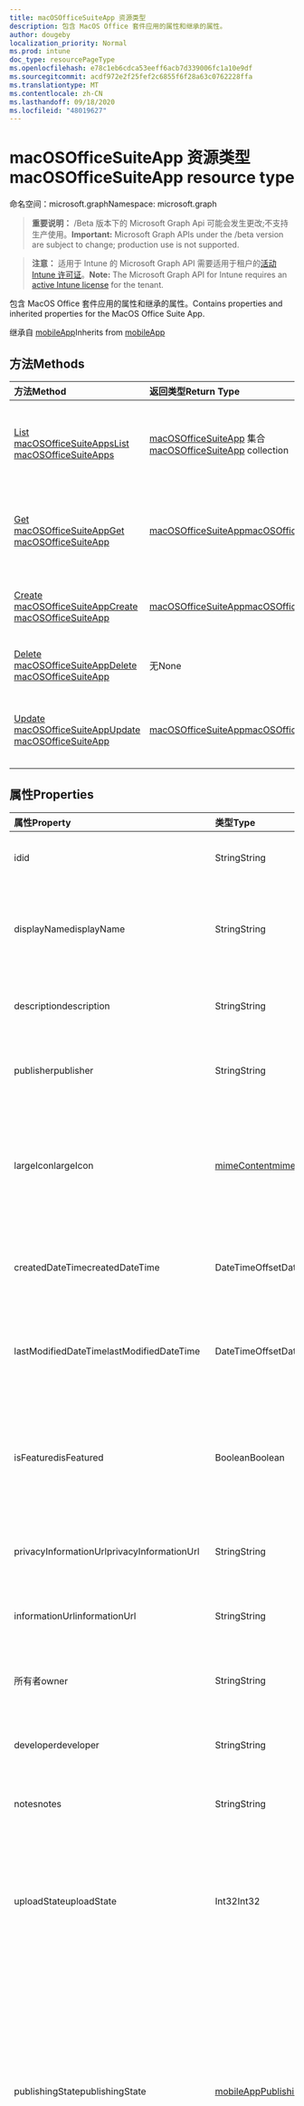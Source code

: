 ```yaml
---
title: macOSOfficeSuiteApp 资源类型
description: 包含 MacOS Office 套件应用的属性和继承的属性。
author: dougeby
localization_priority: Normal
ms.prod: intune
doc_type: resourcePageType
ms.openlocfilehash: e78c1eb6cdca53eeff6acb7d339006fc1a10e9df
ms.sourcegitcommit: acdf972e2f25fef2c6855f6f28a63c0762228ffa
ms.translationtype: MT
ms.contentlocale: zh-CN
ms.lasthandoff: 09/18/2020
ms.locfileid: "48019627"
---
```

# <a name="macosofficesuiteapp-resource-type"></a><span data-ttu-id="cabc6-103">macOSOfficeSuiteApp 资源类型</span><span class="sxs-lookup"><span data-stu-id="cabc6-103">macOSOfficeSuiteApp resource type</span></span>

<span data-ttu-id="cabc6-104">命名空间：microsoft.graph</span><span class="sxs-lookup"><span data-stu-id="cabc6-104">Namespace: microsoft.graph</span></span>

> <span data-ttu-id="cabc6-105">**重要说明：** /Beta 版本下的 Microsoft Graph Api 可能会发生更改;不支持生产使用。</span><span class="sxs-lookup"><span data-stu-id="cabc6-105">**Important:** Microsoft Graph APIs under the /beta version are subject to change; production use is not supported.</span></span>

> <span data-ttu-id="cabc6-106">**注意：** 适用于 Intune 的 Microsoft Graph API 需要适用于租户的[活动 Intune 许可证](https://go.microsoft.com/fwlink/?linkid=839381)。</span><span class="sxs-lookup"><span data-stu-id="cabc6-106">**Note:** The Microsoft Graph API for Intune requires an [active Intune license](https://go.microsoft.com/fwlink/?linkid=839381) for the tenant.</span></span>

<span data-ttu-id="cabc6-107">包含 MacOS Office 套件应用的属性和继承的属性。</span><span class="sxs-lookup"><span data-stu-id="cabc6-107">Contains properties and inherited properties for the MacOS Office Suite App.</span></span>


<span data-ttu-id="cabc6-108">继承自 [mobileApp](../resources/intune-shared-mobileapp.md)</span><span class="sxs-lookup"><span data-stu-id="cabc6-108">Inherits from [mobileApp](../resources/intune-shared-mobileapp.md)</span></span>

## <a name="methods"></a><span data-ttu-id="cabc6-109">方法</span><span class="sxs-lookup"><span data-stu-id="cabc6-109">Methods</span></span>
|<span data-ttu-id="cabc6-110">方法</span><span class="sxs-lookup"><span data-stu-id="cabc6-110">Method</span></span>|<span data-ttu-id="cabc6-111">返回类型</span><span class="sxs-lookup"><span data-stu-id="cabc6-111">Return Type</span></span>|<span data-ttu-id="cabc6-112">说明</span><span class="sxs-lookup"><span data-stu-id="cabc6-112">Description</span></span>|
|:---|:---|:---|
|[<span data-ttu-id="cabc6-113">List macOSOfficeSuiteApps</span><span class="sxs-lookup"><span data-stu-id="cabc6-113">List macOSOfficeSuiteApps</span></span>](../api/intune-apps-macosofficesuiteapp-list.md)|<span data-ttu-id="cabc6-114">[macOSOfficeSuiteApp](../resources/intune-apps-macosofficesuiteapp.md) 集合</span><span class="sxs-lookup"><span data-stu-id="cabc6-114">[macOSOfficeSuiteApp](../resources/intune-apps-macosofficesuiteapp.md) collection</span></span>|<span data-ttu-id="cabc6-115">列出 [macOSOfficeSuiteApp](../resources/intune-apps-macosofficesuiteapp.md) 对象的属性和关系。</span><span class="sxs-lookup"><span data-stu-id="cabc6-115">List properties and relationships of the [macOSOfficeSuiteApp](../resources/intune-apps-macosofficesuiteapp.md) objects.</span></span>|
|[<span data-ttu-id="cabc6-116">Get macOSOfficeSuiteApp</span><span class="sxs-lookup"><span data-stu-id="cabc6-116">Get macOSOfficeSuiteApp</span></span>](../api/intune-apps-macosofficesuiteapp-get.md)|[<span data-ttu-id="cabc6-117">macOSOfficeSuiteApp</span><span class="sxs-lookup"><span data-stu-id="cabc6-117">macOSOfficeSuiteApp</span></span>](../resources/intune-apps-macosofficesuiteapp.md)|<span data-ttu-id="cabc6-118">读取 [macOSOfficeSuiteApp](../resources/intune-apps-macosofficesuiteapp.md) 对象的属性和关系。</span><span class="sxs-lookup"><span data-stu-id="cabc6-118">Read properties and relationships of the [macOSOfficeSuiteApp](../resources/intune-apps-macosofficesuiteapp.md) object.</span></span>|
|[<span data-ttu-id="cabc6-119">Create macOSOfficeSuiteApp</span><span class="sxs-lookup"><span data-stu-id="cabc6-119">Create macOSOfficeSuiteApp</span></span>](../api/intune-apps-macosofficesuiteapp-create.md)|[<span data-ttu-id="cabc6-120">macOSOfficeSuiteApp</span><span class="sxs-lookup"><span data-stu-id="cabc6-120">macOSOfficeSuiteApp</span></span>](../resources/intune-apps-macosofficesuiteapp.md)|<span data-ttu-id="cabc6-121">创建新的 [macOSOfficeSuiteApp](../resources/intune-apps-macosofficesuiteapp.md) 对象。</span><span class="sxs-lookup"><span data-stu-id="cabc6-121">Create a new [macOSOfficeSuiteApp](../resources/intune-apps-macosofficesuiteapp.md) object.</span></span>|
|[<span data-ttu-id="cabc6-122">Delete macOSOfficeSuiteApp</span><span class="sxs-lookup"><span data-stu-id="cabc6-122">Delete macOSOfficeSuiteApp</span></span>](../api/intune-apps-macosofficesuiteapp-delete.md)|<span data-ttu-id="cabc6-123">无</span><span class="sxs-lookup"><span data-stu-id="cabc6-123">None</span></span>|<span data-ttu-id="cabc6-124">删除 [macOSOfficeSuiteApp](../resources/intune-apps-macosofficesuiteapp.md)。</span><span class="sxs-lookup"><span data-stu-id="cabc6-124">Deletes a [macOSOfficeSuiteApp](../resources/intune-apps-macosofficesuiteapp.md).</span></span>|
|[<span data-ttu-id="cabc6-125">Update macOSOfficeSuiteApp</span><span class="sxs-lookup"><span data-stu-id="cabc6-125">Update macOSOfficeSuiteApp</span></span>](../api/intune-apps-macosofficesuiteapp-update.md)|[<span data-ttu-id="cabc6-126">macOSOfficeSuiteApp</span><span class="sxs-lookup"><span data-stu-id="cabc6-126">macOSOfficeSuiteApp</span></span>](../resources/intune-apps-macosofficesuiteapp.md)|<span data-ttu-id="cabc6-127">更新 [macOSOfficeSuiteApp](../resources/intune-apps-macosofficesuiteapp.md) 对象的属性。</span><span class="sxs-lookup"><span data-stu-id="cabc6-127">Update the properties of a [macOSOfficeSuiteApp](../resources/intune-apps-macosofficesuiteapp.md) object.</span></span>|

## <a name="properties"></a><span data-ttu-id="cabc6-128">属性</span><span class="sxs-lookup"><span data-stu-id="cabc6-128">Properties</span></span>
|<span data-ttu-id="cabc6-129">属性</span><span class="sxs-lookup"><span data-stu-id="cabc6-129">Property</span></span>|<span data-ttu-id="cabc6-130">类型</span><span class="sxs-lookup"><span data-stu-id="cabc6-130">Type</span></span>|<span data-ttu-id="cabc6-131">说明</span><span class="sxs-lookup"><span data-stu-id="cabc6-131">Description</span></span>|
|:---|:---|:---|
|<span data-ttu-id="cabc6-132">id</span><span class="sxs-lookup"><span data-stu-id="cabc6-132">id</span></span>|<span data-ttu-id="cabc6-133">String</span><span class="sxs-lookup"><span data-stu-id="cabc6-133">String</span></span>|<span data-ttu-id="cabc6-134">实体的键。</span><span class="sxs-lookup"><span data-stu-id="cabc6-134">Key of the entity.</span></span> <span data-ttu-id="cabc6-135">继承自 [mobileApp](../resources/intune-shared-mobileapp.md)</span><span class="sxs-lookup"><span data-stu-id="cabc6-135">Inherited from [mobileApp](../resources/intune-shared-mobileapp.md)</span></span>|
|<span data-ttu-id="cabc6-136">displayName</span><span class="sxs-lookup"><span data-stu-id="cabc6-136">displayName</span></span>|<span data-ttu-id="cabc6-137">String</span><span class="sxs-lookup"><span data-stu-id="cabc6-137">String</span></span>|<span data-ttu-id="cabc6-138">管理员提供或导入的应用标题。</span><span class="sxs-lookup"><span data-stu-id="cabc6-138">The admin provided or imported title of the app.</span></span> <span data-ttu-id="cabc6-139">继承自 [mobileApp](../resources/intune-shared-mobileapp.md)</span><span class="sxs-lookup"><span data-stu-id="cabc6-139">Inherited from [mobileApp](../resources/intune-shared-mobileapp.md)</span></span>|
|<span data-ttu-id="cabc6-140">description</span><span class="sxs-lookup"><span data-stu-id="cabc6-140">description</span></span>|<span data-ttu-id="cabc6-141">String</span><span class="sxs-lookup"><span data-stu-id="cabc6-141">String</span></span>|<span data-ttu-id="cabc6-142">应用的说明。</span><span class="sxs-lookup"><span data-stu-id="cabc6-142">The description of the app.</span></span> <span data-ttu-id="cabc6-143">继承自 [mobileApp](../resources/intune-shared-mobileapp.md)</span><span class="sxs-lookup"><span data-stu-id="cabc6-143">Inherited from [mobileApp](../resources/intune-shared-mobileapp.md)</span></span>|
|<span data-ttu-id="cabc6-144">publisher</span><span class="sxs-lookup"><span data-stu-id="cabc6-144">publisher</span></span>|<span data-ttu-id="cabc6-145">String</span><span class="sxs-lookup"><span data-stu-id="cabc6-145">String</span></span>|<span data-ttu-id="cabc6-146">应用的发布者。</span><span class="sxs-lookup"><span data-stu-id="cabc6-146">The publisher of the app.</span></span> <span data-ttu-id="cabc6-147">继承自 [mobileApp](../resources/intune-shared-mobileapp.md)</span><span class="sxs-lookup"><span data-stu-id="cabc6-147">Inherited from [mobileApp](../resources/intune-shared-mobileapp.md)</span></span>|
|<span data-ttu-id="cabc6-148">largeIcon</span><span class="sxs-lookup"><span data-stu-id="cabc6-148">largeIcon</span></span>|[<span data-ttu-id="cabc6-149">mimeContent</span><span class="sxs-lookup"><span data-stu-id="cabc6-149">mimeContent</span></span>](../resources/intune-shared-mimecontent.md)|<span data-ttu-id="cabc6-150">要显示在应用详细信息中并用于图标上传的大图标。</span><span class="sxs-lookup"><span data-stu-id="cabc6-150">The large icon, to be displayed in the app details and used for upload of the icon.</span></span> <span data-ttu-id="cabc6-151">继承自 [mobileApp](../resources/intune-shared-mobileapp.md)</span><span class="sxs-lookup"><span data-stu-id="cabc6-151">Inherited from [mobileApp](../resources/intune-shared-mobileapp.md)</span></span>|
|<span data-ttu-id="cabc6-152">createdDateTime</span><span class="sxs-lookup"><span data-stu-id="cabc6-152">createdDateTime</span></span>|<span data-ttu-id="cabc6-153">DateTimeOffset</span><span class="sxs-lookup"><span data-stu-id="cabc6-153">DateTimeOffset</span></span>|<span data-ttu-id="cabc6-154">创建应用的日期和时间。</span><span class="sxs-lookup"><span data-stu-id="cabc6-154">The date and time the app was created.</span></span> <span data-ttu-id="cabc6-155">继承自 [mobileApp](../resources/intune-shared-mobileapp.md)</span><span class="sxs-lookup"><span data-stu-id="cabc6-155">Inherited from [mobileApp](../resources/intune-shared-mobileapp.md)</span></span>|
|<span data-ttu-id="cabc6-156">lastModifiedDateTime</span><span class="sxs-lookup"><span data-stu-id="cabc6-156">lastModifiedDateTime</span></span>|<span data-ttu-id="cabc6-157">DateTimeOffset</span><span class="sxs-lookup"><span data-stu-id="cabc6-157">DateTimeOffset</span></span>|<span data-ttu-id="cabc6-158">上次修改应用的日期和时间。</span><span class="sxs-lookup"><span data-stu-id="cabc6-158">The date and time the app was last modified.</span></span> <span data-ttu-id="cabc6-159">继承自 [mobileApp](../resources/intune-shared-mobileapp.md)</span><span class="sxs-lookup"><span data-stu-id="cabc6-159">Inherited from [mobileApp](../resources/intune-shared-mobileapp.md)</span></span>|
|<span data-ttu-id="cabc6-160">isFeatured</span><span class="sxs-lookup"><span data-stu-id="cabc6-160">isFeatured</span></span>|<span data-ttu-id="cabc6-161">Boolean</span><span class="sxs-lookup"><span data-stu-id="cabc6-161">Boolean</span></span>|<span data-ttu-id="cabc6-162">指示应用是否被管理员标记为特色的值。继承自 [mobileApp](../resources/intune-shared-mobileapp.md)</span><span class="sxs-lookup"><span data-stu-id="cabc6-162">The value indicating whether the app is marked as featured by the admin. Inherited from [mobileApp](../resources/intune-shared-mobileapp.md)</span></span>|
|<span data-ttu-id="cabc6-163">privacyInformationUrl</span><span class="sxs-lookup"><span data-stu-id="cabc6-163">privacyInformationUrl</span></span>|<span data-ttu-id="cabc6-164">String</span><span class="sxs-lookup"><span data-stu-id="cabc6-164">String</span></span>|<span data-ttu-id="cabc6-165">隐私声明 URL。</span><span class="sxs-lookup"><span data-stu-id="cabc6-165">The privacy statement Url.</span></span> <span data-ttu-id="cabc6-166">继承自 [mobileApp](../resources/intune-shared-mobileapp.md)</span><span class="sxs-lookup"><span data-stu-id="cabc6-166">Inherited from [mobileApp](../resources/intune-shared-mobileapp.md)</span></span>|
|<span data-ttu-id="cabc6-167">informationUrl</span><span class="sxs-lookup"><span data-stu-id="cabc6-167">informationUrl</span></span>|<span data-ttu-id="cabc6-168">String</span><span class="sxs-lookup"><span data-stu-id="cabc6-168">String</span></span>|<span data-ttu-id="cabc6-169">详细信息 URL。</span><span class="sxs-lookup"><span data-stu-id="cabc6-169">The more information Url.</span></span> <span data-ttu-id="cabc6-170">继承自 [mobileApp](../resources/intune-shared-mobileapp.md)</span><span class="sxs-lookup"><span data-stu-id="cabc6-170">Inherited from [mobileApp](../resources/intune-shared-mobileapp.md)</span></span>|
|<span data-ttu-id="cabc6-171">所有者</span><span class="sxs-lookup"><span data-stu-id="cabc6-171">owner</span></span>|<span data-ttu-id="cabc6-172">String</span><span class="sxs-lookup"><span data-stu-id="cabc6-172">String</span></span>|<span data-ttu-id="cabc6-173">应用的所有者。</span><span class="sxs-lookup"><span data-stu-id="cabc6-173">The owner of the app.</span></span> <span data-ttu-id="cabc6-174">继承自 [mobileApp](../resources/intune-shared-mobileapp.md)</span><span class="sxs-lookup"><span data-stu-id="cabc6-174">Inherited from [mobileApp](../resources/intune-shared-mobileapp.md)</span></span>|
|<span data-ttu-id="cabc6-175">developer</span><span class="sxs-lookup"><span data-stu-id="cabc6-175">developer</span></span>|<span data-ttu-id="cabc6-176">String</span><span class="sxs-lookup"><span data-stu-id="cabc6-176">String</span></span>|<span data-ttu-id="cabc6-177">应用的开发者。</span><span class="sxs-lookup"><span data-stu-id="cabc6-177">The developer of the app.</span></span> <span data-ttu-id="cabc6-178">继承自 [mobileApp](../resources/intune-shared-mobileapp.md)</span><span class="sxs-lookup"><span data-stu-id="cabc6-178">Inherited from [mobileApp](../resources/intune-shared-mobileapp.md)</span></span>|
|<span data-ttu-id="cabc6-179">notes</span><span class="sxs-lookup"><span data-stu-id="cabc6-179">notes</span></span>|<span data-ttu-id="cabc6-180">String</span><span class="sxs-lookup"><span data-stu-id="cabc6-180">String</span></span>|<span data-ttu-id="cabc6-181">应用的备注。</span><span class="sxs-lookup"><span data-stu-id="cabc6-181">Notes for the app.</span></span> <span data-ttu-id="cabc6-182">继承自 [mobileApp](../resources/intune-shared-mobileapp.md)</span><span class="sxs-lookup"><span data-stu-id="cabc6-182">Inherited from [mobileApp](../resources/intune-shared-mobileapp.md)</span></span>|
|<span data-ttu-id="cabc6-183">uploadState</span><span class="sxs-lookup"><span data-stu-id="cabc6-183">uploadState</span></span>|<span data-ttu-id="cabc6-184">Int32</span><span class="sxs-lookup"><span data-stu-id="cabc6-184">Int32</span></span>|<span data-ttu-id="cabc6-185">上载状态。</span><span class="sxs-lookup"><span data-stu-id="cabc6-185">The upload state.</span></span> <span data-ttu-id="cabc6-186">可能的值包括： 0- `Not Ready` 、1- `Ready` 、2- `Processing` 。</span><span class="sxs-lookup"><span data-stu-id="cabc6-186">Possible values are: 0 - `Not Ready`, 1 - `Ready`, 2 - `Processing`.</span></span> <span data-ttu-id="cabc6-187">继承自 [mobileApp](../resources/intune-shared-mobileapp.md)</span><span class="sxs-lookup"><span data-stu-id="cabc6-187">Inherited from [mobileApp](../resources/intune-shared-mobileapp.md)</span></span>|
|<span data-ttu-id="cabc6-188">publishingState</span><span class="sxs-lookup"><span data-stu-id="cabc6-188">publishingState</span></span>|[<span data-ttu-id="cabc6-189">mobileAppPublishingState</span><span class="sxs-lookup"><span data-stu-id="cabc6-189">mobileAppPublishingState</span></span>](../resources/intune-apps-mobileapppublishingstate.md)|<span data-ttu-id="cabc6-190">应用的发布状态。</span><span class="sxs-lookup"><span data-stu-id="cabc6-190">The publishing state for the app.</span></span> <span data-ttu-id="cabc6-191">除非应用已发布，否则无法分配应用。</span><span class="sxs-lookup"><span data-stu-id="cabc6-191">The app cannot be assigned unless the app is published.</span></span> <span data-ttu-id="cabc6-192">继承自 [mobileApp](../resources/intune-shared-mobileapp.md)。</span><span class="sxs-lookup"><span data-stu-id="cabc6-192">Inherited from [mobileApp](../resources/intune-shared-mobileapp.md).</span></span> <span data-ttu-id="cabc6-193">可取值为：`notPublished`、`processing`、`published`。</span><span class="sxs-lookup"><span data-stu-id="cabc6-193">Possible values are: `notPublished`, `processing`, `published`.</span></span>|
|<span data-ttu-id="cabc6-194">isAssigned</span><span class="sxs-lookup"><span data-stu-id="cabc6-194">isAssigned</span></span>|<span data-ttu-id="cabc6-195">Boolean</span><span class="sxs-lookup"><span data-stu-id="cabc6-195">Boolean</span></span>|<span data-ttu-id="cabc6-196">指示是否至少向一个组分配了应用程序的值。</span><span class="sxs-lookup"><span data-stu-id="cabc6-196">The value indicating whether the app is assigned to at least one group.</span></span> <span data-ttu-id="cabc6-197">继承自 [mobileApp](../resources/intune-shared-mobileapp.md)</span><span class="sxs-lookup"><span data-stu-id="cabc6-197">Inherited from [mobileApp](../resources/intune-shared-mobileapp.md)</span></span>|
|<span data-ttu-id="cabc6-198">roleScopeTagIds</span><span class="sxs-lookup"><span data-stu-id="cabc6-198">roleScopeTagIds</span></span>|<span data-ttu-id="cabc6-199">String 集合</span><span class="sxs-lookup"><span data-stu-id="cabc6-199">String collection</span></span>|<span data-ttu-id="cabc6-200">此移动应用的作用域标记 id 列表。</span><span class="sxs-lookup"><span data-stu-id="cabc6-200">List of scope tag ids for this mobile app.</span></span> <span data-ttu-id="cabc6-201">继承自 [mobileApp](../resources/intune-shared-mobileapp.md)</span><span class="sxs-lookup"><span data-stu-id="cabc6-201">Inherited from [mobileApp](../resources/intune-shared-mobileapp.md)</span></span>|
|<span data-ttu-id="cabc6-202">dependentAppCount</span><span class="sxs-lookup"><span data-stu-id="cabc6-202">dependentAppCount</span></span>|<span data-ttu-id="cabc6-203">Int32</span><span class="sxs-lookup"><span data-stu-id="cabc6-203">Int32</span></span>|<span data-ttu-id="cabc6-204">子应用程序的依赖项总数。</span><span class="sxs-lookup"><span data-stu-id="cabc6-204">The total number of dependencies the child app has.</span></span> <span data-ttu-id="cabc6-205">继承自 [mobileApp](../resources/intune-shared-mobileapp.md)</span><span class="sxs-lookup"><span data-stu-id="cabc6-205">Inherited from [mobileApp](../resources/intune-shared-mobileapp.md)</span></span>|
|<span data-ttu-id="cabc6-206">supersedingAppCount</span><span class="sxs-lookup"><span data-stu-id="cabc6-206">supersedingAppCount</span></span>|<span data-ttu-id="cabc6-207">Int32</span><span class="sxs-lookup"><span data-stu-id="cabc6-207">Int32</span></span>|<span data-ttu-id="cabc6-208">此应用程序直接或间接取代的应用程序总数量。</span><span class="sxs-lookup"><span data-stu-id="cabc6-208">The total number of apps this app directly or indirectly supersedes.</span></span> <span data-ttu-id="cabc6-209">继承自 [mobileApp](../resources/intune-shared-mobileapp.md)</span><span class="sxs-lookup"><span data-stu-id="cabc6-209">Inherited from [mobileApp](../resources/intune-shared-mobileapp.md)</span></span>|
|<span data-ttu-id="cabc6-210">supersededAppCount</span><span class="sxs-lookup"><span data-stu-id="cabc6-210">supersededAppCount</span></span>|<span data-ttu-id="cabc6-211">Int32</span><span class="sxs-lookup"><span data-stu-id="cabc6-211">Int32</span></span>|<span data-ttu-id="cabc6-212">此应用程序直接或间接取代的应用程序总数量。</span><span class="sxs-lookup"><span data-stu-id="cabc6-212">The total number of apps this app is directly or indirectly superseded by.</span></span> <span data-ttu-id="cabc6-213">继承自 [mobileApp](../resources/intune-shared-mobileapp.md)</span><span class="sxs-lookup"><span data-stu-id="cabc6-213">Inherited from [mobileApp](../resources/intune-shared-mobileapp.md)</span></span>|

## <a name="relationships"></a><span data-ttu-id="cabc6-214">关系</span><span class="sxs-lookup"><span data-stu-id="cabc6-214">Relationships</span></span>
|<span data-ttu-id="cabc6-215">关系</span><span class="sxs-lookup"><span data-stu-id="cabc6-215">Relationship</span></span>|<span data-ttu-id="cabc6-216">类型</span><span class="sxs-lookup"><span data-stu-id="cabc6-216">Type</span></span>|<span data-ttu-id="cabc6-217">说明</span><span class="sxs-lookup"><span data-stu-id="cabc6-217">Description</span></span>|
|:---|:---|:---|
|<span data-ttu-id="cabc6-218">categories</span><span class="sxs-lookup"><span data-stu-id="cabc6-218">categories</span></span>|<span data-ttu-id="cabc6-219">[mobileAppCategory](../resources/intune-apps-mobileappcategory.md) 集合</span><span class="sxs-lookup"><span data-stu-id="cabc6-219">[mobileAppCategory](../resources/intune-apps-mobileappcategory.md) collection</span></span>|<span data-ttu-id="cabc6-220">此应用的类别列表。</span><span class="sxs-lookup"><span data-stu-id="cabc6-220">The list of categories for this app.</span></span> <span data-ttu-id="cabc6-221">继承自 [mobileApp](../resources/intune-shared-mobileapp.md)</span><span class="sxs-lookup"><span data-stu-id="cabc6-221">Inherited from [mobileApp](../resources/intune-shared-mobileapp.md)</span></span>|
|<span data-ttu-id="cabc6-222">assignments</span><span class="sxs-lookup"><span data-stu-id="cabc6-222">assignments</span></span>|<span data-ttu-id="cabc6-223">[mobileAppAssignment](../resources/intune-apps-mobileappassignment.md) 集合</span><span class="sxs-lookup"><span data-stu-id="cabc6-223">[mobileAppAssignment](../resources/intune-apps-mobileappassignment.md) collection</span></span>|<span data-ttu-id="cabc6-224">此移动应用的组分配的列表。</span><span class="sxs-lookup"><span data-stu-id="cabc6-224">The list of group assignments for this mobile app.</span></span> <span data-ttu-id="cabc6-225">继承自 [mobileApp](../resources/intune-shared-mobileapp.md)</span><span class="sxs-lookup"><span data-stu-id="cabc6-225">Inherited from [mobileApp](../resources/intune-shared-mobileapp.md)</span></span>|
|<span data-ttu-id="cabc6-226">installSummary</span><span class="sxs-lookup"><span data-stu-id="cabc6-226">installSummary</span></span>|[<span data-ttu-id="cabc6-227">mobileAppInstallSummary</span><span class="sxs-lookup"><span data-stu-id="cabc6-227">mobileAppInstallSummary</span></span>](../resources/intune-apps-mobileappinstallsummary.md)|<span data-ttu-id="cabc6-228">移动应用安装摘要。</span><span class="sxs-lookup"><span data-stu-id="cabc6-228">Mobile App Install Summary.</span></span> <span data-ttu-id="cabc6-229">继承自 [mobileApp](../resources/intune-shared-mobileapp.md)</span><span class="sxs-lookup"><span data-stu-id="cabc6-229">Inherited from [mobileApp](../resources/intune-shared-mobileapp.md)</span></span>|
|<span data-ttu-id="cabc6-230">deviceStatuses</span><span class="sxs-lookup"><span data-stu-id="cabc6-230">deviceStatuses</span></span>|<span data-ttu-id="cabc6-231">[mobileAppInstallStatus](../resources/intune-apps-mobileappinstallstatus.md) 集合</span><span class="sxs-lookup"><span data-stu-id="cabc6-231">[mobileAppInstallStatus](../resources/intune-apps-mobileappinstallstatus.md) collection</span></span>|<span data-ttu-id="cabc6-232">此移动应用程序的安装状态列表。</span><span class="sxs-lookup"><span data-stu-id="cabc6-232">The list of installation states for this mobile app.</span></span> <span data-ttu-id="cabc6-233">继承自 [mobileApp](../resources/intune-shared-mobileapp.md)</span><span class="sxs-lookup"><span data-stu-id="cabc6-233">Inherited from [mobileApp](../resources/intune-shared-mobileapp.md)</span></span>|
|<span data-ttu-id="cabc6-234">userStatuses</span><span class="sxs-lookup"><span data-stu-id="cabc6-234">userStatuses</span></span>|<span data-ttu-id="cabc6-235">[userAppInstallStatus](../resources/intune-apps-userappinstallstatus.md) 集合</span><span class="sxs-lookup"><span data-stu-id="cabc6-235">[userAppInstallStatus](../resources/intune-apps-userappinstallstatus.md) collection</span></span>|<span data-ttu-id="cabc6-236">此移动应用程序的安装状态列表。</span><span class="sxs-lookup"><span data-stu-id="cabc6-236">The list of installation states for this mobile app.</span></span> <span data-ttu-id="cabc6-237">继承自 [mobileApp](../resources/intune-shared-mobileapp.md)</span><span class="sxs-lookup"><span data-stu-id="cabc6-237">Inherited from [mobileApp](../resources/intune-shared-mobileapp.md)</span></span>|
|<span data-ttu-id="cabc6-238">相互</span><span class="sxs-lookup"><span data-stu-id="cabc6-238">relationships</span></span>|<span data-ttu-id="cabc6-239">[mobileAppRelationship](../resources/intune-apps-mobileapprelationship.md) 集合</span><span class="sxs-lookup"><span data-stu-id="cabc6-239">[mobileAppRelationship](../resources/intune-apps-mobileapprelationship.md) collection</span></span>|<span data-ttu-id="cabc6-240">此应用程序的直接关系集。</span><span class="sxs-lookup"><span data-stu-id="cabc6-240">The set of direct relationships for this app.</span></span> <span data-ttu-id="cabc6-241">继承自 [mobileApp](../resources/intune-shared-mobileapp.md)</span><span class="sxs-lookup"><span data-stu-id="cabc6-241">Inherited from [mobileApp](../resources/intune-shared-mobileapp.md)</span></span>|

## <a name="json-representation"></a><span data-ttu-id="cabc6-242">JSON 表示形式</span><span class="sxs-lookup"><span data-stu-id="cabc6-242">JSON Representation</span></span>
<span data-ttu-id="cabc6-243">下面是资源的 JSON 表示形式。</span><span class="sxs-lookup"><span data-stu-id="cabc6-243">Here is a JSON representation of the resource.</span></span>
<!-- {
  "blockType": "resource",
  "keyProperty": "id",
  "@odata.type": "microsoft.graph.macOSOfficeSuiteApp"
}
-->
``` json
{
  "@odata.type": "#microsoft.graph.macOSOfficeSuiteApp",
  "id": "String (identifier)",
  "displayName": "String",
  "description": "String",
  "publisher": "String",
  "largeIcon": {
    "@odata.type": "microsoft.graph.mimeContent",
    "type": "String",
    "value": "binary"
  },
  "createdDateTime": "String (timestamp)",
  "lastModifiedDateTime": "String (timestamp)",
  "isFeatured": true,
  "privacyInformationUrl": "String",
  "informationUrl": "String",
  "owner": "String",
  "developer": "String",
  "notes": "String",
  "uploadState": 1024,
  "publishingState": "String",
  "isAssigned": true,
  "roleScopeTagIds": [
    "String"
  ],
  "dependentAppCount": 1024,
  "supersedingAppCount": 1024,
  "supersededAppCount": 1024
}
```






